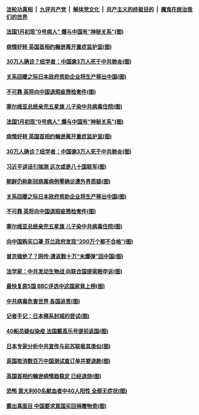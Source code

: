 ####  [法轮功真相](../../../../basic/blob/master/README.md?t=04101830) &nbsp;|&nbsp; [九评共产党](../../../../9ping.md/blob/master/README.md?t=04101830) &nbsp;|&nbsp; [解体党文化](../../../../jtdwh.md/blob/master/README.md?t=04101830)  &nbsp;|&nbsp; [共产主义的终极目的](../../../../gczydzjmd.md/blob/master/README.md?t=04101830) &nbsp;|&nbsp; [魔鬼在统治我们的世界](../../../../mgztzwmdsj.md/blob/master/README.md?t=04101830) 

#### [法国1月初现“0号病人” 爆与中国有“神秘关系”(图)](../pages/p9/929270.md?t=04101830) 

#### [病情好转 英国首相约翰逊离开重症监护室(图)](../pages/p9/929255.md?t=04101830) 

#### [30万人确诊？纽学者：中国逾3万人死于中共肺炎(图)](../pages/p9/929169.md?t=04101830) 

#### [关系回暖之际日本政府资助企业将生产移出中国(图)](../pages/p9/929231.md?t=04101830) 

#### [不可靠 英将向中国退瑕疵筛检套件(图)](../pages/p9/929165.md?t=04101830) 

#### [塞尔维亚总统亲完五星旗 儿子染中共病毒住院(图)](../pages/p9/929145.md?t=04101830) 

#### [法国1月初现“0号病人” 爆与中国有“神秘关系”(图)](../pages/p9/929270.md?t=04101830) 

#### [病情好转 英国首相约翰逊离开重症监护室(图)](../pages/p9/929255.md?t=04101830) 

#### [30万人确诊？纽学者：中国逾3万人死于中共肺炎(图)](../pages/p9/929169.md?t=04101830) 

#### [习近平讲话引揣测 这次或是八十国联军(图)](../pages/p9/929246.md?t=04101830) 

#### [朝鲜仍称新冠病毒病例零确诊遭外界质疑(图)](../pages/p9/929244.md?t=04101830) 

#### [关系回暖之际日本政府资助企业将生产移出中国(图)](../pages/p9/929231.md?t=04101830) 

#### [不可靠 英将向中国退瑕疵筛检套件(图)](../pages/p9/929165.md?t=04101830) 

#### [塞尔维亚总统亲完五星旗 儿子染中共病毒住院(图)](../pages/p9/929145.md?t=04101830) 

#### [向中国购买口罩 芬兰政府发现“200万个都不合格”(图)](../pages/p9/929129.md?t=04101830) 

#### [普京做绝了？网传:遣返数十万“未爆弹”回中国(图)](../pages/p9/929142.md?t=04101830) 

#### [法学家：中共发动生物战 向联合国提索赔申诉(图)](../pages/p9/929060.md?t=04101830) 

#### [最快复原5国 BBC评选中这国家竟上榜(图)](../pages/p9/929069.md?t=04101830) 

#### [中共病毒危害世界 各国追责(图)](../pages/p9/929118.md?t=04101830) 

#### [记者手记：日本佛系封城的尝试(图)](../pages/p9/929111.md?t=04101830) 

#### [40船员疑似染疫 法国戴高乐号提前返国(图)](../pages/p9/929109.md?t=04101830) 

#### [日本专家分析中共宣传与前苏联极其类似(图)](../pages/p9/929095.md?t=04101830) 

#### [英国取消数百万中国测试盒订单并要退款(图)](../pages/p9/929090.md?t=04101830) 

#### [英国首相约翰逊病情趋稳定 已经退烧(图)](../pages/p9/929072.md?t=04101830) 

#### [恐怖 意大利60名献血者中40人阳性 全部无症状(图)](../pages/p9/928962.md?t=04101830) 

#### [露出真面目 中国要求意国买回捐赠物资(图)](../pages/p9/928940.md?t=04101830) 

